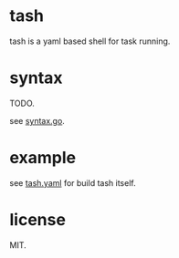 # tash

tash is a yaml based shell for task running.

# syntax
TODO.

see [syntax.go](/syntax.go).

# example
see [tash.yaml](/tash.yaml) for build tash itself.

# license
MIT.   